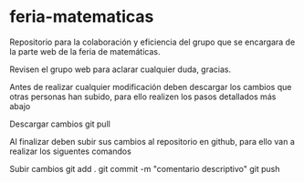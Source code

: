 # feria-matematicas
Repositorio para la colaboración y eficiencia del grupo que se encargara de la parte web de la feria de matemáticas.

Revisen el grupo web para aclarar cualquier duda, gracias.

Antes de realizar cualquier modificación deben descargar los cambios que otras personas han subido, para ello realizen los pasos detallados más abajo

Descargar cambios
git pull

Al finalizar deben subir sus cambios al repositorio en github, para ello van a realizar los siguentes comandos

Subir cambios
git add .
git commit -m "comentario descriptivo"
git push